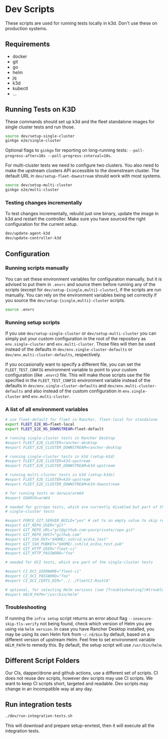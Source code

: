 # Dev Scripts

These scripts are used for running tests locally in k3d. Don't use these on
production systems.

## Requirements

- docker
- git
- go
- helm
- jq
- k3d
- kubectl
- ...

## Running Tests on K3D

These commands should set up k3d and the fleet standalone images for single
cluster tests and run those.

```bash
source dev/setup-single-cluster
ginkgo e2e/single-cluster
```

Optional flags to `ginkgo` for reporting on long-running tests:
`--poll-progress-after=10s --poll-progress-interval=10s`.

For multi-cluster tests we need to configure two clusters. You also need to make
the upstream clusters API accessible to the downstream cluster. The default URL
in `dev/setup-fleet-downstream` should work with most systems.

```bash
source dev/setup-multi-cluster
ginkgo e2e/multi-cluster
```

### Testing changes incrementally

To test changes incrementally, rebuild just one binary, update the image in k3d
and restart the controller. Make sure you have sourced the right configuration
for the current setup.

```bash
dev/update-agent-k3d
dev/update-controller-k3d
```

## Configuration

### Running scripts manually

You can set these environment variables for configuration manually, but it is
advised to put them in `.envrc` and source them before running any of the
scripts (except for `dev/setup-{single,multi}-cluster`), if the scripts are run
manually. You can rely on the environment variables being set correctly if you
source the `dev/setup-{single,multi}-cluster` scripts.

```bash
source .envrc
```

### Running setup scripts

If you use `dev/setup-single-cluster` or `dev/setup-multi-cluster` you can
simply put your custom configuration in the root of the repository as
`env.single-cluster` and `env.multi-cluster`. Those files will then be used
instead of the defaults in `dev/env.single-cluster-defaults` or
`dev/env.multi-cluster-defaults`, respectively.

If you occasionally want to specify a different file, you can set the
`FLEET_TEST_CONFIG` environment variable to point to your custom configuration
(like `.envrc`) file. This will make those scripts use the file specified in the
`FLEET_TEST_CONFIG` environment variable instead of the defaults in
`dev/env.single-cluster-defaults` and `dev/env.multi-cluster-defaults` and also
instead of the custom configuration in `env.single-cluster` and
`env.multi-cluster`.

### A list of all environment variables

```bash
# use fleet-default for fleet in Rancher, fleet-local for standalone
export FLEET_E2E_NS=fleet-local
export FLEET_E2E_NS_DOWNSTREAM=fleet-default

# running single-cluster tests in Rancher Desktop
#export FLEET_E2E_CLUSTER=rancher-desktop
#export FLEET_E2E_CLUSTER_DOWNSTREAM=rancher-desktop

# running single-cluster tests in k3d (setup-k3d)
#export FLEET_E2E_CLUSTER=k3d-upstream
#export FLEET_E2E_CLUSTER_DOWNSTREAM=k3d-upstream

# running multi-cluster tests in k3d (setup-k3ds)
#export FLEET_E2E_CLUSTER=k3d-upstream
#export FLEET_E2E_CLUSTER_DOWNSTREAM=k3d-downstream

# for running tests on darwin/arm64
#export GOARCH=arm64

# needed for gitrepo tests, which are currently disabled but part of the
# single-cluster tests

#export FORCE_GIT_SERVER_BUILD="yes" # set to an empty value to skip rebuilds
#export GIT_REPO_USER="git"
#export GIT_REPO_URL="git@github.com:yourprivate/repo.git"
#export GIT_REPO_HOST="github.com"
#export GIT_SSH_KEY="$HOME/.ssh/id_ecdsa_test"
#export GIT_SSH_PUBKEY="$HOME/.ssh/id_ecdsa_test.pub"
#export GIT_HTTP_USER="fleet-ci"
#export GIT_HTTP_PASSWORD="foo"

# needed for OCI tests, which are part of the single-cluster tests

#export CI_OCI_USERNAME="fleet-ci"
#export CI_OCI_PASSWORD="foo"
#export CI_OCI_CERTS_DIR="../../FleetCI-RootCA"

# optional, for selecting Helm versions (see [Troubleshooting](#troubleshooting))
#export HELM_PATH="/usr/bin/helm"
```
### Troubleshooting

If running the `infra setup` script returns an error about flag
`--insecure-skip-tls-verify` not being found, check which version of Helm you
are using via `helm version`. In case you have Rancher Desktop installed, you
may be using its own Helm fork from `~/.rd/bin` by default, based on a different
version of upstream Helm. Feel free to set environment variable `HELM_PATH` to
remedy this. By default, the setup script will use `/usr/bin/helm`.

## Different Script Folders

Our CIs, dapper/drone and github actions, use a different set of scripts. CI
does not reuse dev scripts, however dev scripts may use CI scripts. We want to
keep CI scripts short, targeted and readable. Dev scripts may change in an
incompatible way at any day.

## Run integration tests

```bash
./dev/run-integration-tests.sh
```

This will download and prepare setup-envtest, then it will execute all the
integration tests.
